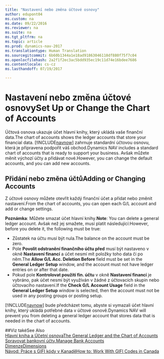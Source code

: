 ```yaml
---
title: "Nastavení nebo změna účtové osnovy"
author: edupont04
ms.custom: na
ms.date: 09/22/2016
ms.reviewer: na
ms.suite: na
ms.tgt_pltfrm: na
ms.topic: article
ms.prod: dynamics-nav-2017
ms.translationtype: Human Translation
ms.sourcegitcommit: 6b60b1344a1e18ad91863046110df880f75f7c04
ms.openlocfilehash: 2a2f1f2ec3ac5bdd935ec19c11d74e16bdee7686
ms.contentlocale: cs-cz
ms.lasthandoff: 07/19/2017

---
```


# <a name="set-up-or-change-the-chart-of-accounts"></a><span data-ttu-id="e63aa-102">Nastavení nebo změna účtové osnovy</span><span class="sxs-lookup"><span data-stu-id="e63aa-102">Set Up or Change the Chart of Accounts</span></span>
<span data-ttu-id="e63aa-103">Účtová osnova ukazuje účet hlavní knihy, který ukládá vaše finanční data.</span><span class="sxs-lookup"><span data-stu-id="e63aa-103">The chart of accounts shows the ledger accounts that store your financial data.</span></span> <span data-ttu-id="e63aa-104">[!INCLUDE[navnow](includes/navnow_md.md)] zahrnuje standardní účtovou osnovu, která je připravena podpořit váš obchod.</span><span class="sxs-lookup"><span data-stu-id="e63aa-104">Dynamics NAV includes a standard chart of accounts that is ready to support your business.</span></span>
<span data-ttu-id="e63aa-105">Avšak můžete měnit výchozí účty a přidávat nové.</span><span class="sxs-lookup"><span data-stu-id="e63aa-105">However, you can change the default accounts, and you can add new accounts.</span></span>  

## <a name="adding-or-changing-accounts"></a><span data-ttu-id="e63aa-106">Přidání nebo změna účtů</span><span class="sxs-lookup"><span data-stu-id="e63aa-106">Adding or Changing Accounts</span></span>
<span data-ttu-id="e63aa-107">Z účtové osnovy můžete otevřít každý finanční účet a přidat nebo změnit nastavení.</span><span class="sxs-lookup"><span data-stu-id="e63aa-107">From the chart of accounts, you can open each G/L account and add or change settings.</span></span>

<span data-ttu-id="e63aa-108">**Poznámka**: Můžete smazat účet hlavní knihy.</span><span class="sxs-lookup"><span data-stu-id="e63aa-108">**Note**: You can delete a general ledger account.</span></span> <span data-ttu-id="e63aa-109">Avšak než jej smažete, musí platit následující:</span><span class="sxs-lookup"><span data-stu-id="e63aa-109">However, before you delete it, the following must be true:</span></span>  
- <span data-ttu-id="e63aa-110">Zůstatek na účtu musí být nula.</span><span class="sxs-lookup"><span data-stu-id="e63aa-110">The balance on the account must be zero.</span></span>  
- <span data-ttu-id="e63aa-111">Pole **Povolit odstranění finančního účtu před** musí být nastaveno v okně **Nastavení financí** a účet nesmí mít položky toho data či po něm.</span><span class="sxs-lookup"><span data-stu-id="e63aa-111">The **Allow G/L Acc. Deletion Before** field must be set in the **General Ledger Setup** window, and the account must not have ledger entries on or after that date.</span></span>  
- <span data-ttu-id="e63aa-112">Pokud pole **Kontrolovat použití fin. účtu** v okně **Nastavení financí** je vybráno, pak účet nesmí být využíván v žádné z účtovacích skupin nebo účtovacího nastavení.</span><span class="sxs-lookup"><span data-stu-id="e63aa-112">If the **Check G/L Account Usage** field in the **General Ledger Setup** window is selected, then the account must not be used in any posting groups or posting setup.</span></span>  

<span data-ttu-id="e63aa-113">[!INCLUDE[navnow](includes/navnow_md.md)] bude předcházet tomu, abyste si vymazali účet hlavní knihy, který ukládá potřebné data v účtové osnově.</span><span class="sxs-lookup"><span data-stu-id="e63aa-113">Dynamics NAV will prevent you from deleting a general ledger account that stores data that is needed in the chart of accounts.</span></span>  

##<a name="see-also"></a><span data-ttu-id="e63aa-114">Viz také</span><span class="sxs-lookup"><span data-stu-id="e63aa-114">See Also</span></span>  
[<span data-ttu-id="e63aa-115">Hlavní kniha a Účetní osnova</span><span class="sxs-lookup"><span data-stu-id="e63aa-115">The General Ledger and the Chart of Accounts</span></span>](finance-setup-general-ledger.md)  
[<span data-ttu-id="e63aa-116">Spravovat bankovní účty.</span><span class="sxs-lookup"><span data-stu-id="e63aa-116">Manage Bank Accounts</span></span>](bank-manage-bank-accounts.md)  
[<span data-ttu-id="e63aa-117">Dimenze</span><span class="sxs-lookup"><span data-stu-id="e63aa-117">Dimensions</span></span>](finance-setup-dimensions.md)  
[<span data-ttu-id="e63aa-118">Návod: Práce s GIFI kódy v Kanadě</span><span class="sxs-lookup"><span data-stu-id="e63aa-118">How to: Work With GIFI Codes in Canada</span></span>](ca-finance-setup-work-GiFI-codes.md)

